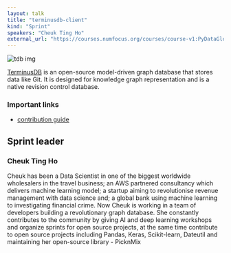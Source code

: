 ```yaml
---
layout: talk
title: "terminusdb-client"
kind: "Sprint"
speakers: "Cheuk Ting Ho"
external_url: "https://courses.numfocus.org/courses/course-v1:PyDataGlobal+PDG20-sprints+2020/courseware/08bd380861574f26b6b10f9846486689/af7d615968a343acbc1c81cd67784123/1?activate_block_id=block-v1%3APyDataGlobal%2BPDG20-sprints%2B2020%2Btype%40vertical%2Bblock%404e0762ae46f44e60bf9e9d93b3fbe3f1"
---
```


![tdb img](https://upload.wikimedia.org/wikipedia/commons/thumb/4/46/TerminusDB.png/220px-TerminusDB.png)

[TerminusDB](https://github.com/terminusdb/terminusdb-client-python) is an open-source model-driven graph database that stores data like Git. It is designed for knowledge graph representation and is a native revision control database.

### Important links
- [contribution guide](https://github.com/terminusdb/terminusdb-client-python/blob/master/Contributing.md)

## Sprint leader

### Cheuk Ting Ho

Cheuk has been a Data Scientist in one of the biggest worldwide wholesalers in the travel business; an AWS partnered consultancy which delivers machine learning model; a startup aiming to revolutionise revenue management with data science and; a global bank using machine learning to investigating financial crime. Now Cheuk is working in a team of developers building a revolutionary graph database. She constantly contributes to the community by giving AI and deep learning workshops and organize sprints for open source projects, at the same time contribute to open source projects including Pandas, Keras, Scikit-learn, Dateutil and maintaining her open-source library - PicknMix
